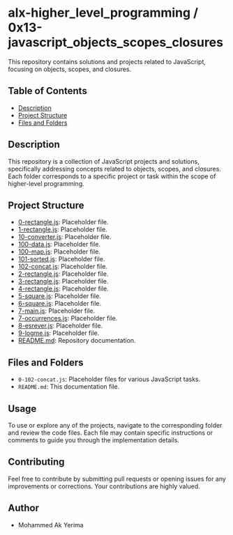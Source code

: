 # alx-higher_level_programming / 0x13-javascript_objects_scopes_closures

This repository contains solutions and projects related to JavaScript, focusing on objects, scopes, and closures.

## Table of Contents

- [Description](#description)
- [Project Structure](#project-structure)
- [Files and Folders](#files-and-folders)

## Description

This repository is a collection of JavaScript projects and solutions, specifically addressing concepts related to objects, scopes, and closures. Each folder corresponds to a specific project or task within the scope of higher-level programming.

## Project Structure

- [0-rectangle.js](./0-rectangle.js): Placeholder file.
- [1-rectangle.js](./1-rectangle.js): Placeholder file.
- [10-converter.js](./10-converter.js): Placeholder file.
- [100-data.js](./100-data.js): Placeholder file.
- [100-map.js](./100-map.js): Placeholder file.
- [101-sorted.js](./101-sorted.js): Placeholder file.
- [102-concat.js](./102-concat.js): Placeholder file.
- [2-rectangle.js](./2-rectangle.js): Placeholder file.
- [3-rectangle.js](./3-rectangle.js): Placeholder file.
- [4-rectangle.js](./4-rectangle.js): Placeholder file.
- [5-square.js](./5-square.js): Placeholder file.
- [6-square.js](./6-square.js): Placeholder file.
- [7-main.js](./7-main.js): Placeholder file.
- [7-occurrences.js](./7-occurrences.js): Placeholder file.
- [8-esrever.js](./8-esrever.js): Placeholder file.
- [9-logme.js](./9-logme.js): Placeholder file.
- [README.md](./README.md): Repository documentation.

## Files and Folders

- `0-102-concat.js`: Placeholder files for various JavaScript tasks.
- `README.md`: This documentation file.

## Usage

To use or explore any of the projects, navigate to the corresponding folder and review the code files. Each file may contain specific instructions or comments to guide you through the implementation details.

## Contributing

Feel free to contribute by submitting pull requests or opening issues for any improvements or corrections. Your contributions are highly valued.

## Author
- Mohammed Ak Yerima
